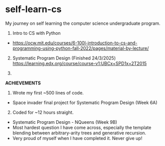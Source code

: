 # self-learn-cs
My journey on self learning the computer science undergraduate program.
1. Intro to CS with Python
- https://ocw.mit.edu/courses/6-100l-introduction-to-cs-and-programming-using-python-fall-2022/pages/material-by-lecture/

2. Systematic Program Design (Finished 24/3/2025)
https://learning.edx.org/course/course-v1:UBCx+SPD1x+2T2015

3. 


**ACHIEVEMENTS**
1. Wrote my first ~500 lines of code.
- Space invader final project for Systematic Program Design (Week 6A)

2. Coded for ~12 hours straight.
- Systematic Program Design - NQueens (Week 9B)
- Most hardest question I have come across, especially the template blending between arbitrary-arity trees and generative recursion.
- Very proud of myself when I have completed it. Never give up!
